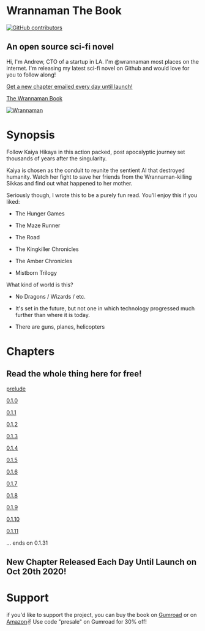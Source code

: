 # Wrannaman The Book

[![GitHub contributors](https://img.shields.io/github/contributors/Naereen/StrapDown.js.svg)](https://github.com/wrannaman/wrannaman/graphs/contributors/)


## An open source sci-fi novel

Hi, I'm Andrew, CTO of a startup in LA. I'm @wrannaman most places on the internet. I'm releasing my latest sci-fi novel on Github and would love for you to follow along!

[Get a new chapter emailed every day until launch!](https://wrannaman.substack.com)

[The Wrannaman Book](https://github.com/wrannaman/wrannaman)

[![Wrannaman](https://s3.us-west-1.wasabisys.com/wrannaman/images/github_footer.png)](https://wrannaman.com)

# Synopsis 

Follow Kaiya Hikaya in this action packed, post apocalyptic journey set thousands of years after the singularity.

Kaiya is chosen as the conduit to reunite the sentient AI that destroyed humanity. Watch her fight to save her friends from the Wrannaman-killing Sikkas and find out what happened to her mother.

Seriously though, I wrote this to be a purely fun read. You'll enjoy this if you liked:

- The Hunger Games

- The Maze Runner

- The Road

- The Kingkiller Chronicles

- The Amber Chronicles

- Mistborn Trilogy


What kind of world is this?

- No Dragons / Wizards / etc.

- It's set in the future, but not one in which technology progressed much further than where it is today.

- There are guns, planes, helicopters

# Chapters 
## Read the whole thing here for free!

[prelude](/prelude.md)

[0.1.0](/0.1.0.md)

[0.1.1](/0.1.1.md)

[0.1.2](/0.1.2.md)

[0.1.3](/0.1.3.md)

[0.1.4](/0.1.4.md)

[0.1.5](/0.1.5.md)

[0.1.6](/0.1.6.md)

[0.1.7](/0.1.7.md)

[0.1.8](/0.1.8.md)

[0.1.9](/0.1.9.md)

[0.1.10](/0.1.10.md)

[0.1.11](/0.1.11.md)


... ends on 0.1.31

## New Chapter Released Each Day Until Launch on Oct 20th 2020!


# Support 

if you'd like to support the project, you can buy the book on [Gumroad](https://gum.co/MbJMZ) or on [Amazon](https://www.amazon.com/dp/B08JKTKVHN)✌️
Use code "presale" on Gumroad for 30% off!

